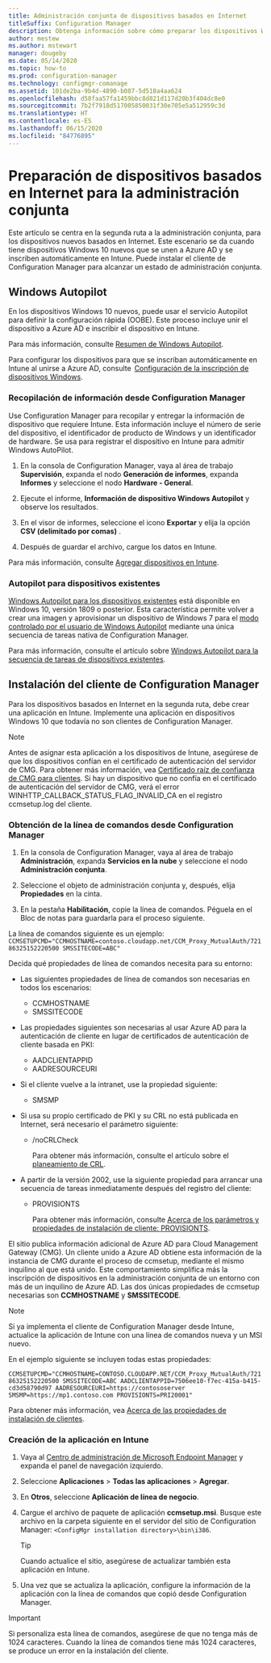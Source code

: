 ```yaml
---
title: Administración conjunta de dispositivos basados en Internet
titleSuffix: Configuration Manager
description: Obtenga información sobre cómo preparar los dispositivos Windows 10 basados en Internet para la administración conjunta.
author: mestew
ms.author: mstewart
manager: dougeby
ms.date: 05/14/2020
ms.topic: how-to
ms.prod: configuration-manager
ms.technology: configmgr-comanage
ms.assetid: 101de2ba-9b4d-4890-b087-5d518a4aa624
ms.openlocfilehash: d58faa57fa1459bbc8d821d117d20b3f404dc8e0
ms.sourcegitcommit: 7b2f7918d517005850031f30e705e5a512959c3d
ms.translationtype: HT
ms.contentlocale: es-ES
ms.lasthandoff: 06/15/2020
ms.locfileid: "84776895"
---
```

# <a name="how-to-prepare-internet-based-devices-for-co-management"></a>Preparación de dispositivos basados en Internet para la administración conjunta

Este artículo se centra en la segunda ruta a la administración conjunta, para los dispositivos nuevos basados en Internet. Este escenario se da cuando tiene dispositivos Windows 10 nuevos que se unen a Azure AD y se inscriben automáticamente en Intune. Puede instalar el cliente de Configuration Manager para alcanzar un estado de administración conjunta.  

## <a name="windows-autopilot"></a>Windows Autopilot

En los dispositivos Windows 10 nuevos, puede usar el servicio Autopilot para definir la configuración rápida (OOBE). Este proceso incluye unir el dispositivo a Azure AD e inscribir el dispositivo en Intune.  

Para más información, consulte [Resumen de Windows Autopilot](https://docs.microsoft.com/windows/deployment/windows-autopilot/windows-autopilot).

Para configurar los dispositivos para que se inscriban automáticamente en Intune al unirse a Azure AD, consulte  [Configuración de la inscripción de dispositivos Windows](https://docs.microsoft.com/intune/windows-enroll).  

### <a name="gather-information-from-configuration-manager"></a>Recopilación de información desde Configuration Manager

Use Configuration Manager para recopilar y entregar la información de dispositivo que requiere Intune. Esta información incluye el número de serie del dispositivo, el identificador de producto de Windows y un identificador de hardware. Se usa para registrar el dispositivo en Intune para admitir Windows AutoPilot.

1. En la consola de Configuration Manager, vaya al área de trabajo **Supervisión**, expanda el nodo **Generación de informes**, expanda **Informes** y seleccione el nodo **Hardware - General**.  

2. Ejecute el informe, **Información de dispositivo Windows Autopilot** y observe los resultados.  

3. En el visor de informes, seleccione el icono **Exportar** y elija la opción **CSV (delimitado por comas)** .  

4. Después de guardar el archivo, cargue los datos en Intune.  

Para más información, consulte [Agregar dispositivos en Intune](https://docs.microsoft.com/intune/enrollment-autopilot#add-devices).

### <a name="autopilot-for-existing-devices"></a>Autopilot para dispositivos existentes
<!--1358333-->

[Windows Autopilot para los dispositivos existentes](https://techcommunity.microsoft.com/t5/Windows-IT-Pro-Blog/New-Windows-Autopilot-capabilities-and-expanded-partner-support/ba-p/260430) está disponible en Windows 10, versión 1809 o posterior. Esta característica permite volver a crear una imagen y aprovisionar un dispositivo de Windows 7 para el [modo controlado por el usuario de Windows Autopilot](https://docs.microsoft.com/windows/deployment/windows-autopilot/user-driven) mediante una única secuencia de tareas nativa de Configuration Manager.

Para más información, consulte el artículo sobre [Windows Autopilot para la secuencia de tareas de dispositivos existentes](../osd/deploy-use/windows-autopilot-for-existing-devices.md).

## <a name="install-the-configuration-manager-client"></a>Instalación del cliente de Configuration Manager

Para los dispositivos basados en Internet en la segunda ruta, debe crear una aplicación en Intune. Implemente una aplicación en dispositivos Windows 10 que todavía no son clientes de Configuration Manager.

> [!NOTE]
> Antes de asignar esta aplicación a los dispositivos de Intune, asegúrese de que los dispositivos confían en el certificado de autenticación del servidor de CMG. Para obtener más información, vea [Certificado raíz de confianza de CMG para clientes](../core/clients/manage/cmg/certificates-for-cloud-management-gateway.md#bkmk_cmgroot). Si hay un dispositivo que no confía en el certificado de autenticación del servidor de CMG, verá el error WINHTTP_CALLBACK_STATUS_FLAG_INVALID_CA en el registro ccmsetup.log del cliente.

### <a name="get-the-command-line-from-configuration-manager"></a>Obtención de la línea de comandos desde Configuration Manager

1. En la consola de Configuration Manager, vaya al área de trabajo **Administración**, expanda **Servicios en la nube** y seleccione el nodo **Administración conjunta**.  

2. Seleccione el objeto de administración conjunta y, después, elija **Propiedades** en la cinta.  

3. En la pestaña **Habilitación**, copie la línea de comandos. Péguela en el Bloc de notas para guardarla para el proceso siguiente.  

La línea de comandos siguiente es un ejemplo: `CCMSETUPCMD="CCMHOSTNAME=contoso.cloudapp.net/CCM_Proxy_MutualAuth/72186325152220500 SMSSITECODE=ABC"`

<!--1358215-->
Decida qué propiedades de línea de comandos necesita para su entorno:  

- Las siguientes propiedades de línea de comandos son necesarias en todos los escenarios:  
  - CCMHOSTNAME  
  - SMSSITECODE  

- Las propiedades siguientes son necesarias al usar Azure AD para la autenticación de cliente en lugar de certificados de autenticación de cliente basada en PKI:  
  - AADCLIENTAPPID  
  - AADRESOURCEURI  

- Si el cliente vuelve a la intranet, use la propiedad siguiente:
  - SMSMP  

- Si usa su propio certificado de PKI y su CRL no está publicada en Internet, será necesario el parámetro siguiente:  
  - /noCRLCheck  

    Para obtener más información, consulte el artículo sobre el [planeamiento de CRL](../core/plan-design/security/plan-for-security.md#BKMK_PlanningForCRLs).

- A partir de la versión 2002, use la siguiente propiedad para arrancar una secuencia de tareas inmediatamente después del registro del cliente:
  - PROVISIONTS

    Para obtener más información, consulte [Acerca de los parámetros y propiedades de instalación de cliente: PROVISIONTS](../core/clients/deploy/about-client-installation-properties.md#provisionts).

El sitio publica información adicional de Azure AD para Cloud Management Gateway (CMG). Un cliente unido a Azure AD obtiene esta información de la instancia de CMG durante el proceso de ccmsetup, mediante el mismo inquilino al que está unido. Este comportamiento simplifica más la inscripción de dispositivos en la administración conjunta de un entorno con más de un inquilino de Azure AD. Las dos únicas propiedades de ccmsetup necesarias son **CCMHOSTNAME** y **SMSSITECODE**.<!--3607731-->

> [!NOTE]
> Si ya implementa el cliente de Configuration Manager desde Intune, actualice la aplicación de Intune con una línea de comandos nueva y un MSI nuevo. <!-- SCCMDocs-pr issue 3084 -->

En el ejemplo siguiente se incluyen todas estas propiedades:

`CCMSETUPCMD="CCMHOSTNAME=CONTOSO.CLOUDAPP.NET/CCM_Proxy_MutualAuth/72186325152220500 SMSSITECODE=ABC AADCLIENTAPPID=7506ee10-f7ec-415a-b415-cd3d58790d97 AADRESOURCEURI=https://contososerver SMSMP=https://mp1.contoso.com PROVISIONTS=PRI20001"`

Para obtener más información, vea [Acerca de las propiedades de instalación de clientes](../core/clients/deploy/about-client-installation-properties.md).

### <a name="create-the-app-in-intune"></a>Creación de la aplicación en Intune

1. Vaya al [Centro de administración de Microsoft Endpoint Manager](https://endpoint.microsoft.com) y expanda el panel de navegación izquierdo.  

2. Seleccione **Aplicaciones** > **Todas las aplicaciones** > **Agregar**.  

3. En **Otros**, seleccione **Aplicación de línea de negocio**.  

4. Cargue el archivo de paquete de aplicación **ccmsetup.msi**. Busque este archivo en la carpeta siguiente en el servidor del sitio de Configuration Manager: `<ConfigMgr installation directory>\bin\i386`.  

    > [!Tip]  
    > Cuando actualice el sitio, asegúrese de actualizar también esta aplicación en Intune.  

5. Una vez que se actualiza la aplicación, configure la información de la aplicación con la línea de comandos que copió desde Configuration Manager.  

> [!IMPORTANT]
> Si personaliza esta línea de comandos, asegúrese de que no tenga más de 1024 caracteres. Cuando la línea de comandos tiene más 1024 caracteres, se produce un error en la instalación del cliente.
